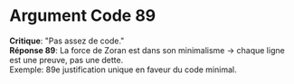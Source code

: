 # Argument Code 89
**Critique**: "Pas assez de code."  
**Réponse 89**: La force de Zoran est dans son minimalisme → chaque ligne est une preuve, pas une dette.  
Exemple: 89e justification unique en faveur du code minimal.

